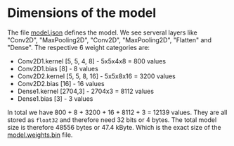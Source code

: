 # Dimensions of the model

The file [model.json](model.json) defines the model. We see serveral layers like "Conv2D", "MaxPooling2D", "Conv2D", "MaxPooling2D", "Flatten" and "Dense". The respective 6 weight categories are:

- Conv2D1.kernel [5, 5, 4, 8] - 5x5x4x8 = 800 values
- Conv2D1.bias [8] - 8 values
- Conv2D2.kernel [5, 5, 8, 16] - 5x5x8x16 = 3200 values
- Conv2D2.bias [16] - 16 values
- Dense1.kernel [2704,3] - 2704x3 = 8112 values
- Dense1.bias [3] - 3 values

In total we have 800 + 8 + 3200 + 16 + 8112 + 3 = 12139 values. They are all stored as `float32` and therefore need 32 bits or 4 bytes. The total model size is therefore 48556 bytes or 47.4 kByte. Which is the exact size of the [model.weights.bin](model.weights.bin) file.
